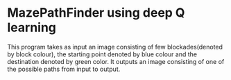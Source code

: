 # MazePathFinder using deep Q learning
This program takes as input an image consisting of few blockades(denoted by block colour), the starting point denoted by blue colour and the destination denoted by green color. It outputs an image consisting of one of the possible paths from input to output. 
